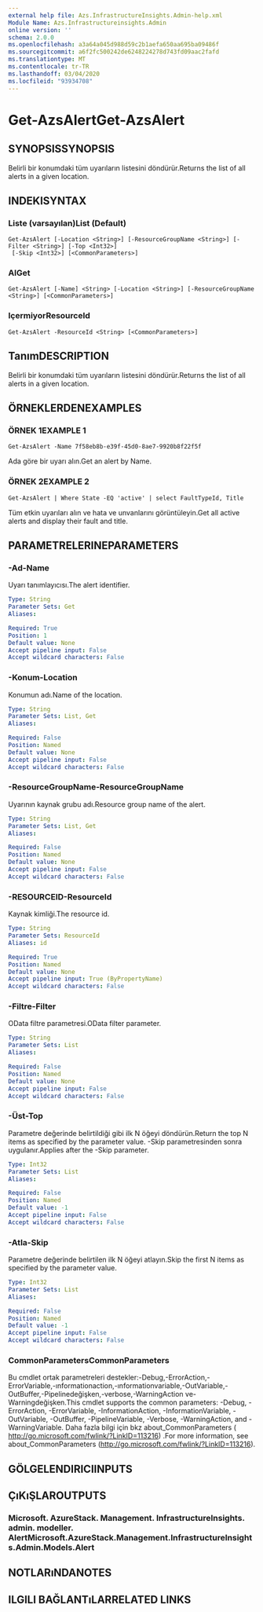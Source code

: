 ```yaml
---
external help file: Azs.InfrastructureInsights.Admin-help.xml
Module Name: Azs.Infrastructureinsights.Admin
online version: ''
schema: 2.0.0
ms.openlocfilehash: a3a64a045d988d59c2b1aefa650aa695ba09486f
ms.sourcegitcommit: a6f2fc500242de6248224278d743fd09aac2fafd
ms.translationtype: MT
ms.contentlocale: tr-TR
ms.lasthandoff: 03/04/2020
ms.locfileid: "93934708"
---
```

# <span data-ttu-id="520e0-101">Get-AzsAlert</span><span class="sxs-lookup"><span data-stu-id="520e0-101">Get-AzsAlert</span></span>

## <span data-ttu-id="520e0-102">SYNOPSIS</span><span class="sxs-lookup"><span data-stu-id="520e0-102">SYNOPSIS</span></span>
<span data-ttu-id="520e0-103">Belirli bir konumdaki tüm uyarıların listesini döndürür.</span><span class="sxs-lookup"><span data-stu-id="520e0-103">Returns the list of all alerts in a given location.</span></span>

## <span data-ttu-id="520e0-104">INDEKI</span><span class="sxs-lookup"><span data-stu-id="520e0-104">SYNTAX</span></span>

### <span data-ttu-id="520e0-105">Liste (varsayılan)</span><span class="sxs-lookup"><span data-stu-id="520e0-105">List (Default)</span></span>
```
Get-AzsAlert [-Location <String>] [-ResourceGroupName <String>] [-Filter <String>] [-Top <Int32>]
 [-Skip <Int32>] [<CommonParameters>]
```

### <span data-ttu-id="520e0-106">Al</span><span class="sxs-lookup"><span data-stu-id="520e0-106">Get</span></span>
```
Get-AzsAlert [-Name] <String> [-Location <String>] [-ResourceGroupName <String>] [<CommonParameters>]
```

### <span data-ttu-id="520e0-107">Içermiyor</span><span class="sxs-lookup"><span data-stu-id="520e0-107">ResourceId</span></span>
```
Get-AzsAlert -ResourceId <String> [<CommonParameters>]
```

## <span data-ttu-id="520e0-108">Tanım</span><span class="sxs-lookup"><span data-stu-id="520e0-108">DESCRIPTION</span></span>
<span data-ttu-id="520e0-109">Belirli bir konumdaki tüm uyarıların listesini döndürür.</span><span class="sxs-lookup"><span data-stu-id="520e0-109">Returns the list of all alerts in a given location.</span></span>

## <span data-ttu-id="520e0-110">ÖRNEKLERDEN</span><span class="sxs-lookup"><span data-stu-id="520e0-110">EXAMPLES</span></span>

### <span data-ttu-id="520e0-111">ÖRNEK 1</span><span class="sxs-lookup"><span data-stu-id="520e0-111">EXAMPLE 1</span></span>
```
Get-AzsAlert -Name 7f58eb8b-e39f-45d0-8ae7-9920b8f22f5f
```

<span data-ttu-id="520e0-112">Ada göre bir uyarı alın.</span><span class="sxs-lookup"><span data-stu-id="520e0-112">Get an alert by Name.</span></span>

### <span data-ttu-id="520e0-113">ÖRNEK 2</span><span class="sxs-lookup"><span data-stu-id="520e0-113">EXAMPLE 2</span></span>
```
Get-AzsAlert | Where State -EQ 'active' | select FaultTypeId, Title
```

<span data-ttu-id="520e0-114">Tüm etkin uyarıları alın ve hata ve unvanlarını görüntüleyin.</span><span class="sxs-lookup"><span data-stu-id="520e0-114">Get all active alerts and display their fault and title.</span></span>

## <span data-ttu-id="520e0-115">PARAMETRELERINE</span><span class="sxs-lookup"><span data-stu-id="520e0-115">PARAMETERS</span></span>

### <span data-ttu-id="520e0-116">-Ad</span><span class="sxs-lookup"><span data-stu-id="520e0-116">-Name</span></span>
<span data-ttu-id="520e0-117">Uyarı tanımlayıcısı.</span><span class="sxs-lookup"><span data-stu-id="520e0-117">The alert identifier.</span></span>

```yaml
Type: String
Parameter Sets: Get
Aliases:

Required: True
Position: 1
Default value: None
Accept pipeline input: False
Accept wildcard characters: False
```

### <span data-ttu-id="520e0-118">-Konum</span><span class="sxs-lookup"><span data-stu-id="520e0-118">-Location</span></span>
<span data-ttu-id="520e0-119">Konumun adı.</span><span class="sxs-lookup"><span data-stu-id="520e0-119">Name of the location.</span></span>

```yaml
Type: String
Parameter Sets: List, Get
Aliases:

Required: False
Position: Named
Default value: None
Accept pipeline input: False
Accept wildcard characters: False
```

### <span data-ttu-id="520e0-120">-ResourceGroupName</span><span class="sxs-lookup"><span data-stu-id="520e0-120">-ResourceGroupName</span></span>
<span data-ttu-id="520e0-121">Uyarının kaynak grubu adı.</span><span class="sxs-lookup"><span data-stu-id="520e0-121">Resource group name of the alert.</span></span>

```yaml
Type: String
Parameter Sets: List, Get
Aliases:

Required: False
Position: Named
Default value: None
Accept pipeline input: False
Accept wildcard characters: False
```

### <span data-ttu-id="520e0-122">-RESOURCEID</span><span class="sxs-lookup"><span data-stu-id="520e0-122">-ResourceId</span></span>
<span data-ttu-id="520e0-123">Kaynak kimliği.</span><span class="sxs-lookup"><span data-stu-id="520e0-123">The resource id.</span></span>

```yaml
Type: String
Parameter Sets: ResourceId
Aliases: id

Required: True
Position: Named
Default value: None
Accept pipeline input: True (ByPropertyName)
Accept wildcard characters: False
```

### <span data-ttu-id="520e0-124">-Filtre</span><span class="sxs-lookup"><span data-stu-id="520e0-124">-Filter</span></span>
<span data-ttu-id="520e0-125">OData filtre parametresi.</span><span class="sxs-lookup"><span data-stu-id="520e0-125">OData filter parameter.</span></span>

```yaml
Type: String
Parameter Sets: List
Aliases:

Required: False
Position: Named
Default value: None
Accept pipeline input: False
Accept wildcard characters: False
```

### <span data-ttu-id="520e0-126">-Üst</span><span class="sxs-lookup"><span data-stu-id="520e0-126">-Top</span></span>
<span data-ttu-id="520e0-127">Parametre değerinde belirtildiği gibi ilk N öğeyi döndürün.</span><span class="sxs-lookup"><span data-stu-id="520e0-127">Return the top N items as specified by the parameter value.</span></span>
<span data-ttu-id="520e0-128">-Skip parametresinden sonra uygulanır.</span><span class="sxs-lookup"><span data-stu-id="520e0-128">Applies after the -Skip parameter.</span></span>

```yaml
Type: Int32
Parameter Sets: List
Aliases:

Required: False
Position: Named
Default value: -1
Accept pipeline input: False
Accept wildcard characters: False
```

### <span data-ttu-id="520e0-129">-Atla</span><span class="sxs-lookup"><span data-stu-id="520e0-129">-Skip</span></span>
<span data-ttu-id="520e0-130">Parametre değerinde belirtilen ilk N öğeyi atlayın.</span><span class="sxs-lookup"><span data-stu-id="520e0-130">Skip the first N items as specified by the parameter value.</span></span>

```yaml
Type: Int32
Parameter Sets: List
Aliases:

Required: False
Position: Named
Default value: -1
Accept pipeline input: False
Accept wildcard characters: False
```

### <span data-ttu-id="520e0-131">CommonParameters</span><span class="sxs-lookup"><span data-stu-id="520e0-131">CommonParameters</span></span>
<span data-ttu-id="520e0-132">Bu cmdlet ortak parametreleri destekler:-Debug,-ErrorAction,-ErrorVariable,-ınformationaction,-ınformationvariable,-OutVariable,-OutBuffer,-Pipelinedeğişken,-verbose,-WarningAction ve-Warningdeğişken.</span><span class="sxs-lookup"><span data-stu-id="520e0-132">This cmdlet supports the common parameters: -Debug, -ErrorAction, -ErrorVariable, -InformationAction, -InformationVariable, -OutVariable, -OutBuffer, -PipelineVariable, -Verbose, -WarningAction, and -WarningVariable.</span></span> <span data-ttu-id="520e0-133">Daha fazla bilgi için bkz about_CommonParameters ( http://go.microsoft.com/fwlink/?LinkID=113216) .</span><span class="sxs-lookup"><span data-stu-id="520e0-133">For more information, see about_CommonParameters (http://go.microsoft.com/fwlink/?LinkID=113216).</span></span>

## <span data-ttu-id="520e0-134">GÖLGELENDIRICI</span><span class="sxs-lookup"><span data-stu-id="520e0-134">INPUTS</span></span>

## <span data-ttu-id="520e0-135">ÇıKıŞLAR</span><span class="sxs-lookup"><span data-stu-id="520e0-135">OUTPUTS</span></span>

### <span data-ttu-id="520e0-136">Microsoft. AzureStack. Management. InfrastructureInsights. admin. modeller. Alert</span><span class="sxs-lookup"><span data-stu-id="520e0-136">Microsoft.AzureStack.Management.InfrastructureInsights.Admin.Models.Alert</span></span>

## <span data-ttu-id="520e0-137">NOTLARıNDA</span><span class="sxs-lookup"><span data-stu-id="520e0-137">NOTES</span></span>

## <span data-ttu-id="520e0-138">ILGILI BAĞLANTıLAR</span><span class="sxs-lookup"><span data-stu-id="520e0-138">RELATED LINKS</span></span>
